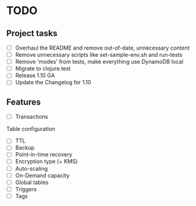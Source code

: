 # TODO

## Project tasks
- [ ] Overhaul the README and remove out-of-date, unnecessary content
- [ ] Remove unnecessary scripts like set-sample-env.sh and run-tests
- [ ] Remove 'modes' from tests, make everything use DynamoDB local
- [ ] Migrate to clojure.test
- [ ] Release 1.10 GA
- [ ] Update the Changelog for 1.10 

## Features
- [ ] Transactions

Table configuration
- [ ] TTL
- [ ] Backup
- [ ] Point-in-time recovery
- [ ] Encryption type (+ KMS)
- [ ] Auto-scaling
- [ ] On-Demand capacity  
- [ ] Global tables
- [ ] Triggers
- [ ] Tags
